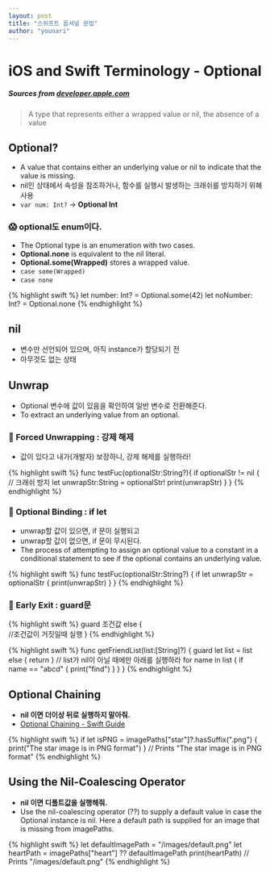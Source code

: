 ```yaml
---
layout: post
title: "스위프트 옵셔널 문법"
author: "younari"
---
```


# iOS and Swift Terminology - Optional
##### Sources from [developer.apple.com](https://developer.apple.com/documentation/swift/optional)

> A type that represents either a wrapped value or nil, the absence of a value

## Optional?
- A value that contains either an underlying value or nil to indicate that the value is missing.
- nil인 상태에서 속성을 참조하거나, 함수를 실행시 발생하는 크래쉬를 방지하기 위해 사용
- `var num: Int?` -> **Optional Int**

### 😱 optional도 enum이다.
- The Optional type is an enumeration with two cases. 
- **Optional.none** is equivalent to the nil literal. 
- **Optional.some(Wrapped)** stores a wrapped value. 
- `case some(Wrapped)`
- `case none`

{% highlight swift %}
let number: Int? = Optional.some(42)
let noNumber: Int? = Optional.none
{% endhighlight %}

## nil
- 변수만 선언되어 있으며, 아직 instance가 할당되기 전
- 아무것도 없는 상태

## Unwrap
- Optional 변수에 값이 있음을 확인하여 일반 변수로 전환해준다.
- To extract an underlying value from an optional.

### 🤡 Forced Unwrapping : 강제 해제 
- 값이 있다고 내가(개발자) 보장하니, 강제 해제를 실행하라!

{% highlight swift %}
func testFuc(optionalStr:String?){
	if optionalStr != nil { // 크래쉬 방지		let unwrapStr:String = optionalStr! 
		print(unwrapStr)	}
}
{% endhighlight %}

 
### 🤡 Optional Binding : if let
- unwrap할 값이 있으면, if 문이 실행되고
- unwrap할 값이 없으면, if 문이 무시된다.
- The process of attempting to assign an optional value to a constant in a conditional statement to see if the optional contains an underlying value.

{% highlight swift %}
func testFuc(optionalStr:String?) {	if let unwrapStr = optionalStr {       print(unwrapStr)    }}
{% endhighlight %}

### 🤡 Early Exit : guard문

{% highlight swift %}
guard 조건값 else {		//조건값이 거짓일때 실행}
{% endhighlight %}

{% highlight swift %}
func getFriendList(list:[String]?) {	guard let list = list else { return }
	// list가 nil이 아닐 때에만 아래를 실행하라
	for name in list {
		if name == "abcd" {
			print("find")    	}
    }
 }
{% endhighlight %}

## Optional Chaining
- **nil 이면 더이상 뒤로 실행하지 말아줘.**
- [Optional Chaining - Swift Guide](https://developer.apple.com/library/content/documentation/Swift/Conceptual/Swift_Programming_Language/OptionalChaining.html#//apple_ref/doc/uid/TP40014097-CH21-ID245)

{% highlight swift %}
if let isPNG = imagePaths["star"]?.hasSuffix(".png") {
    print("The star image is in PNG format")
}
// Prints "The star image is in PNG format"
{% endhighlight %}


## Using the Nil-Coalescing Operator
- **nil 이면 디폴트값을 실행해줘.**
- Use the nil-coalescing operator (??) to supply a default value in case the Optional instance is nil. Here a default path is supplied for an image that is missing from imagePaths.

{% highlight swift %}
let defaultImagePath = "/images/default.png"
let heartPath = imagePaths["heart"] ?? defaultImagePath
print(heartPath)
// Prints "/images/default.png"
{% endhighlight %}